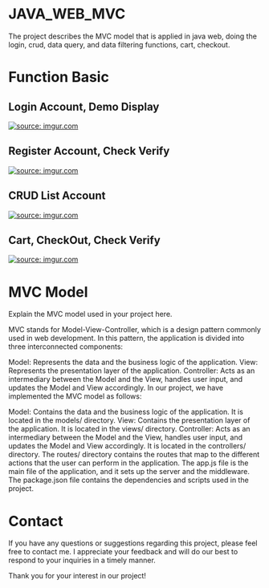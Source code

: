 # JAVA_WEB_MVC
The project describes the MVC model that is applied in java web, doing the login, crud, data query, and data filtering functions, cart, checkout.

# Function Basic
## Login Account, Demo Display
<a href="https://imgur.com/DOugZ4j"><img src="https://i.imgur.com/DOugZ4j.png" title="source: imgur.com" /></a>
## Register Account, Check Verify
<a href="https://imgur.com/NNrB1v1"><img src="https://i.imgur.com/NNrB1v1.png" title="source: imgur.com" /></a>
## CRUD List Account
<a href="https://imgur.com/paH7kOq"><img src="https://i.imgur.com/paH7kOq.png" title="source: imgur.com" /></a>
## Cart, CheckOut, Check Verify
<a href="https://imgur.com/cH9hOF7"><img src="https://i.imgur.com/cH9hOF7.png" title="source: imgur.com" /></a>

# MVC Model
Explain the MVC model used in your project here.

MVC stands for Model-View-Controller, which is a design pattern commonly used in web development. In this pattern, the application is divided into three interconnected components:

Model: Represents the data and the business logic of the application. View: Represents the presentation layer of the application. Controller: Acts as an intermediary between the Model and the View, handles user input, and updates the Model and View accordingly. In our project, we have implemented the MVC model as follows:

Model: Contains the data and the business logic of the application. It is located in the models/ directory. View: Contains the presentation layer of the application. It is located in the views/ directory. Controller: Acts as an intermediary between the Model and the View, handles user input, and updates the Model and View accordingly. It is located in the controllers/ directory. The routes/ directory contains the routes that map to the different actions that the user can perform in the application. The app.js file is the main file of the application, and it sets up the server and the middleware. The package.json file contains the dependencies and scripts used in the project.
# Contact
If you have any questions or suggestions regarding this project, please feel free to contact me. I appreciate your feedback and will do our best to respond to your inquiries in a timely manner.

Thank you for your interest in our project!
